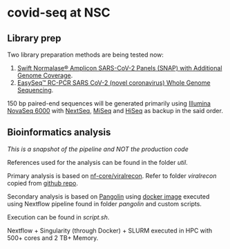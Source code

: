 # covid-seq at NSC

## Library prep

Two library preparation methods are being tested now:

1. [Swift Normalase® Amplicon SARS-CoV-2 Panels (SNAP) with Additional Genome Coverage](https://swiftbiosci.com/swif-normalase-amplicon-sars-cov-2-panels/).  
2. [EasySeq™ RC-PCR SARS CoV-2 (novel coronavirus) Whole Genome Sequencing](https://www.nimagen.com/covid19).

150 bp paired-end sequences will be generated primarily using [Illumina](https://www.illumina.com) [NovaSeq 6000](https://www.illumina.com/systems/sequencing-platforms/novaseq.html) with [NextSeq](https://www.illumina.com/systems/sequencing-platforms/nextseq.html), [MiSeq](https://www.illumina.com/systems/sequencing-platforms/miseq.html) and [HiSeq](https://www.illumina.com/systems/sequencing-platforms/hiseq-2500.html) as backup in the said order.

## Bioinformatics analysis

_This is a snapshot of the pipeline and NOT the production code_

References used for the analysis can be found in the folder _util_.
  
Primary analysis is based on [nf-core/viralrecon](https://nf-co.re/viralrecon/1.1.0). Refer to folder _viralrecon_ copied from [github repo](https://github.com/nf-core/viralrecon).
  
Secondary analysis is based on [Pangolin](https://cov-lineages.org/) using [docker image](https://hub.docker.com/r/staphb/pangolin) executed using Nextflow pipeline found in folder _pangolin_ and custom scripts.

Execution can be found in _script.sh_.

Nextflow + Singularity (through Docker) + SLURM executed in HPC with 500+ cores and 2 TB+ Memory. 
